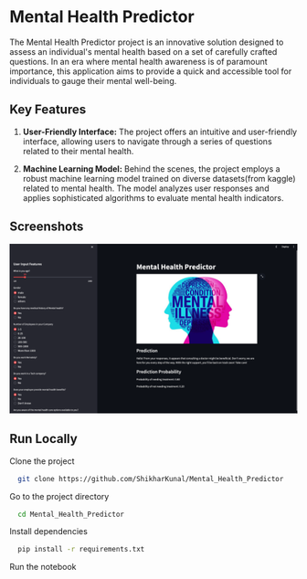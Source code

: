 
# Mental Health Predictor

The Mental Health Predictor project is an innovative solution designed to assess an individual's mental health based on a set of carefully crafted questions. In an era where mental health awareness is of paramount importance, this application aims to provide a quick and accessible tool for individuals to gauge their mental well-being.

## Key Features

1. **User-Friendly Interface:** The project offers an intuitive and user-friendly interface, allowing users to navigate through a series of questions related to their mental health.

2. **Machine Learning Model:** Behind the scenes, the project employs a robust machine learning model trained on diverse datasets(from kaggle) related to mental health. The model analyzes user responses and applies sophisticated algorithms to evaluate mental health indicators.


## Screenshots

![App Screenshot](./misc/a.png)



## Run Locally

Clone the project

```bash
  git clone https://github.com/ShikharKunal/Mental_Health_Predictor
```

Go to the project directory

```bash
  cd Mental_Health_Predictor
```

Install dependencies

```bash
  pip install -r requirements.txt
```

Run the notebook

